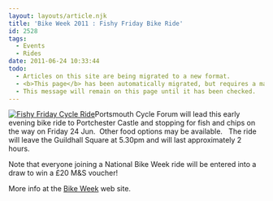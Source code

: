 ```yaml
---
layout: layouts/article.njk
title: 'Bike Week 2011 : Fishy Friday Bike Ride'
id: 2528
tags:
  - Events
  - Rides
date: 2011-06-24 10:33:44
todo:
  - Articles on this site are being migrated to a new format.
  - <b>This page</b> has been automatically migrated, but requires a manual check-&amp;-tune to ensure the format and links all work as expected.
  - This message will remain on this page until it has been checked.
---
```


[![Fishy Friday Cycle Ride](http://www.pompeybug.co.uk/wp-content/uploads/2011/06/fish-and-chip-shop-sign-300x184.jpg "Fishy Friday Cycle Ride")](http://www.pompeybug.co.uk/wp-content/uploads/2011/06/fish-and-chip-shop-sign.jpg)Portsmouth Cycle Forum will lead this early evening bike ride to Portchester Castle and stopping for fish and chips on the way on Friday 24 Jun.  Other food options may be available.   The ride will leave the Guildhall Square at 5.30pm and will last approximately 2 hours.

Note that everyone joining a National Bike Week ride will be entered into a draw to win a £20 M&amp;S voucher!

More info at the [Bike Week](http://www.bikeweek.org.uk/event_search.php?pagemode=display&amp;event_id=44&amp;postcode=po4&amp;distance=-1&amp;category=-1&amp;county=-1&amp;fee=any&amp;child=any "Team Great Britain Bike Week 2011") web site.